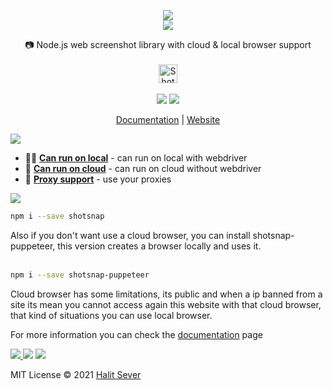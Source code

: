 <p align="center" class="logo-section">
<img src="https://i.ibb.co/3dMGNbQ/9179fcb5-b9e2-4a34-be0a-80c4318ac199.png"/>
</br>
<img src="https://halitsever-api.vercel.app/api/repo-title?title=Shotsnap">

<p align="center">
📷 Node.js web screenshot library with cloud & local browser support<br>
<br/>
  <a  href="https://www.producthunt.com/posts/shotsnap?utm_source=badge-featured&utm_medium=badge&utm_souce=badge-shotsnap"  target="_blank"><img  src="https://api.producthunt.com/widgets/embed-image/v1/featured.svg?post_id=361871&theme=light"  alt="Shotsnap - screenshot&#0044;&#0032;web&#0032;capture | Product Hunt"  height="30" /></a>
<br/><br/>
<img src="https://img.shields.io/github/sponsors/halitsever"/> 
  <img src="https://img.shields.io/github/license/halitsever/shotsnap"/> 

</p>
<p align="center">
<a align="center" href="https://halitsever.github.io/shotsnap/">Documentation</a> | <a href="https://halitsever.github.io/shotsnap/">Website</a>

  </p>
</p>


<a align="center">
<img src="https://halitsever-api.vercel.app/api/details"/>
</a>

- 🧑‍💻 [**Can run on local**](#) - can run on local with webdriver
- 📝 [**Can run on cloud**](#) - can run on cloud without webdriver
- 🎨 [**Proxy support**](#) - use your proxies




<a align="center" >
<img src="https://halitsever-api.vercel.app/api/installation"/>
</a>




```bash
npm i --save shotsnap
```

Also if you don't want use a cloud browser, you can install shotsnap-puppeteer, this version creates a browser locally and uses it.</br></br>


```bash
npm i --save shotsnap-puppeteer
```

Cloud browser has some limitations, its public and when a ip banned from a site its mean you cannot access again this website with that cloud browser, that kind of situations you can use local browser.

For more information you can check the <a href="https://halitsever.github.io/shotsnap/">documentation</a> page
  



<a align="center" href="https://github.com/halitsever/shotsnap/issues">
<img src="https://halitsever-api.vercel.app/api/issue"/>
</a>

<a align="center">
<img src="https://halitsever-api.vercel.app/api/sponsor"/>
</a>


<a align="center">
<img src="https://halitsever-api.vercel.app/api/license"/>
</a>

<p>
  MIT License © 2021 <a href="https://www.github.com/halitsever">Halit Sever</a>
</p>

